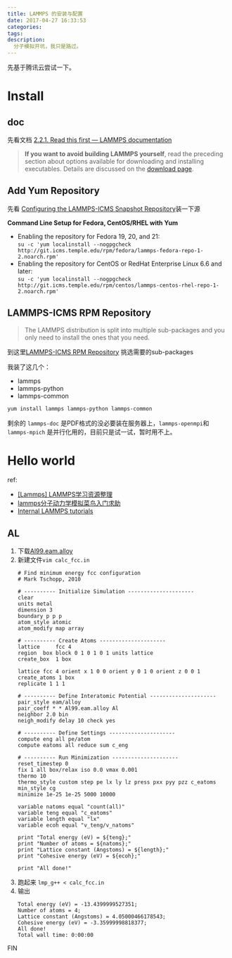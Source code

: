 ```yaml
---
title: LAMMPS 的安装与配置
date: 2017-04-27 16:33:53
categories:
tags:
description:
  分子模拟开坑，我只是路过。
---
```



<!--more-->
先基于腾讯云尝试一下。

# Install
## doc
先看文档 [2.2.1. Read this first — LAMMPS documentation](http://lammps.sandia.gov/doc/Section_start.html#start-2-1)

>**If you want to avoid building LAMMPS yourself**, read the preceding section about options available for downloading and installing executables. Details are discussed on the [download page](http://lammps.sandia.gov/download.html).


## Add Yum Repository
先看 [Configuring the LAMMPS-ICMS Snapshot Repository](http://rpm.lammps.org/install.html)装一下源 

**Command Line Setup for Fedora, CentOS/RHEL with Yum**

- Enabling the repository for Fedora 19, 20, and 21:  
    `su -c 'yum localinstall --nogpgcheck http://git.icms.temple.edu/rpm/fedora/lammps-fedora-repo-1-2.noarch.rpm'`
- Enabling the repository for CentOS or RedHat Enterprise Linux 6.6 and later:  
    `su -c 'yum localinstall --nogpgcheck http://git.icms.temple.edu/rpm/centos/lammps-centos-rhel-repo-1-2.noarch.rpm'`

## LAMMPS-ICMS RPM Repository
>The LAMMPS distribution is split into multiple sub-packages and you only need to install the ones that you need. 

到这里[LAMMPS-ICMS RPM Repository](http://rpm.lammps.org/) 挑选需要的sub-packages

我装了这几个：

- lammps    
- lammps-python    
- lammps-common    

``` bash
yum install lammps lammps-python lammps-common 
```

剩余的 `lammps-doc` 是PDF格式的没必要装在服务器上，`lammps-openmpi`和`lammps-mpich` 是并行化用的，目前只是试一试，暂时用不上。

# Hello world
ref:

- [[Lammps] LAMMPS学习资源整理](http://bbs.keinsci.com/forum.php?mod=viewthread&tid=73&extra=page%3D1%26filter%3Dtypeid%26typeid%3D29)
- [lammps分子动力学模拟菜鸟入门求助](http://muchong.com/html/201312/6725835.html)
- [Internal LAMMPS tutorials](https://icme.hpc.msstate.edu/mediawiki/index.php/LAMMPS_tutorials)

## AL

1. 下载[Al99.eam.alloy](http://www.ctcms.nist.gov/potentials/Download/Al-YM/Al99.eam.alloy)
2. 新建文件`vim calc_fcc.in`
    ``` plain
    # Find minimum energy fcc configuration
    # Mark Tschopp, 2010

    # ---------- Initialize Simulation --------------------- 
    clear 
    units metal 
    dimension 3 
    boundary p p p 
    atom_style atomic 
    atom_modify map array

    # ---------- Create Atoms --------------------- 
    lattice 	fcc 4
    region	box block 0 1 0 1 0 1 units lattice
    create_box	1 box

    lattice	fcc 4 orient x 1 0 0 orient y 0 1 0 orient z 0 0 1  
    create_atoms 1 box
    replicate 1 1 1

    # ---------- Define Interatomic Potential --------------------- 
    pair_style eam/alloy 
    pair_coeff * * Al99.eam.alloy Al
    neighbor 2.0 bin 
    neigh_modify delay 10 check yes 
     
    # ---------- Define Settings --------------------- 
    compute eng all pe/atom 
    compute eatoms all reduce sum c_eng 

    # ---------- Run Minimization --------------------- 
    reset_timestep 0 
    fix 1 all box/relax iso 0.0 vmax 0.001
    thermo 10 
    thermo_style custom step pe lx ly lz press pxx pyy pzz c_eatoms 
    min_style cg 
    minimize 1e-25 1e-25 5000 10000 

    variable natoms equal "count(all)" 
    variable teng equal "c_eatoms"
    variable length equal "lx"
    variable ecoh equal "v_teng/v_natoms"

    print "Total energy (eV) = ${teng};"
    print "Number of atoms = ${natoms};"
    print "Lattice constant (Angstoms) = ${length};"
    print "Cohesive energy (eV) = ${ecoh};"

    print "All done!" 
    ```
3. 跑起来 `lmp_g++ < calc_fcc.in`
4. 输出
    ``` plain
    Total energy (eV) = -13.4399999527351;
    Number of atoms = 4;
    Lattice constant (Angstoms) = 4.05000466178543;
    Cohesive energy (eV) = -3.35999998818377;
    All done!
    Total wall time: 0:00:00
    ```

FIN    
    
    
<div style="display: none;">
{% raw %}


{% blockquote [author[, source]] [link] [source_link_title] %}
content
{% endblockquote %}


{% codeblock [title] [lang:language] [url] [link text] %}
code snippet
{% endcodeblock %}

``` [language] [title] [url] [link text] 
code snippet 
```


{% img [class names] /path/to/image [width] [height] [title text [alt text]] %}

{% asset_img slug [title] %}


{% endraw %}
</div>
